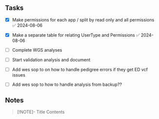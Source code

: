 ## Tasks
- [x] Make permissions for each app / split by read only and all permissions ✅ 2024-08-06
- [x] Make a separate table for relating UserType and Permissions ✅ 2024-08-06
- [ ] Complete WGS analyses
- [ ] Start validation analysis and document
- [ ] Add wes sop to on how to handle pedigree errors if they get ED vcf issues
- [ ] Add wes sop to how to handle analysis from backup??


## Notes

> [!NOTE]- Title
> Contents

